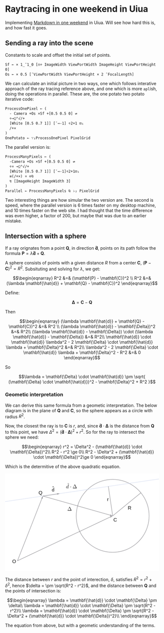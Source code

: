 # Raytracing in one weekend in Uiua

Implementing [Markdown in one
weekend](<https://raytracing.github.io/books/RayTracingInOneWeekend.html>) in
Uiua.  Will see how hard this is, and how fast it goes.

## Sending a ray into the scene

Constants to scale and offset the initial set of points.
```uiua
Sf ← × 1_¯1_0 [∩÷ ImageWidth ViewPortWidth ImageHeight ViewPortHeight 0]
Os ← × 0.5 [¯ViewPortWidth ViewPortHeight × 2 ¯FocalLength]
```

We can calculate an initial picture in two ways, one which follows interative
approach of the ray tracing reference above, and one which is more `apl`ish,
doing the operations in parallel.  These are, the one potato two potato
iterative code:

```uiua
ProcessOnePixel ← (
  - Camera +Os ×Sf +[0.5 0.5 0] ⇌
  ÷⊸⍜°√/+
  [White [0.5 0.7 1]] [¯⊸-1] ÷2+1 ⊡₁
  /+×
)
OnePotato ← ∵₁ProcessOnePixel PixelGrid
```

The parallel version is:

```uiua
ProcessManyPixels ← (
  -Camera +Os ×Sf +[0.5 0.5 0] ⇌
  ÷¤ ⊸⍜°√/+
  [White [0.5 0.7 1]] [¯⊸-1]÷2+1⊡₁
  ≡(/+×) ¤ ⊙⍉
  ↯ [ImageHeight ImageWidth 3]
)
Parallel ← ProcessManyPixels ⍉ ♭₂ PixelGrid
```

Two interesting things are how simular the two version are.  The second is
speed, where the parallel version is 6 times faster on my desktop machine, and
10 times faster on the web site.  I had thought that the time difference was
even higher, a factor of 200, but maybe that was due to an earlier mistake.

## Intersection with a sphere

If a ray orignates from a point $\mathbf{Q}$, in direction $\mathbf{\hat{d}}$,
points on its path follow the formula $\mathbf{P} = \lambda \mathbf{\hat{d}} +
\mathbf{Q}$.

A sphere consists of points with a given distance $R$ from a center
$\mathbf{C}$, $(\mathbf{P} - \mathbf{C})^2 = R^2$.  Subsituting and solving for
$\lambda$, we get:

```math
\begin{eqnarray}
R^2 &=& (\mathbf{P} - \mathbf{C})^2 \\
R^2 &=& (\lambda \mathbf{\hat{d}} + \mathbf{Q} - \mathbf{C})^2
\end{eqnarray}
```

Define:

```math
\mathbf{\Delta} = \mathbf{C} - \mathbf{Q}
```

Then

```math
\begin{eqnarray}
(\lambda \mathbf{\hat{d}} + \mathbf{Q} - \mathbf{C})^2 &=& R^2 \\
(\lambda \mathbf{\hat{d}} - \mathbf{\Delta})^2 &=& R^2\\
(\lambda \mathbf{\hat{d}} - \mathbf{\Delta}) \cdot (\lambda \mathbf{\hat{d}} - \mathbf{\Delta}) &=& R^2\\
\mathbf{\hat{d}} \cdot \mathbf{\hat{d}} \lambda^2 - 2 \mathbf{\Delta} \cdot \mathbf{\hat{d}} \lambda + \mathbf{\Delta}^2 &=& R^2\\
\lambda^2 - 2 \mathbf{\Delta} \cdot \mathbf{\hat{d}} \lambda
+ \mathbf{\Delta}^2 - R^2 &=& 0
\end{eqnarray}
```

So

```math
\lambda = \mathbf{\Delta} \cdot \mathbf{\hat{d}} \pm \sqrt{ (\mathbf{\Delta}
\cdot \mathbf{\hat{d}})^2 - \mathbf{\Delta}^2 + R^2 }
```

### Geometic interpretation

We can derive this same formula from a geometic interpretation. The below
diagram is in the plane of $\mathbf{Q}$ and $\mathbf{C}$, so the sphere appears
as a circle with radius $R^2$.

Now, the closest the ray is to $\mathbf{C}$ is $r$, and, since $\mathbf{\hat{d}}
\cdot \mathbf{\Delta}$ is the distance from $\mathbf{Q}$ to this point, we have
$\Delta^2 = (\mathbf{\hat{d}} \cdot \mathbf{\Delta})^2 + r^2$.  So for the ray
to intersect the sphere we need:

```math
\begin{eqnarray}
r^2 = \Delta^2  - (\mathbf{\hat{d}} \cdot \mathbf{\Delta})^2\\
R^2 - r^2 \ge 0\\
R^2 - \Delta^2  + (\mathbf{\hat{d}} \cdot \mathbf{\Delta})^2\ge 0
\end{eqnarray}
```

Which is the determitive of the above quadratic equation.

![image](images/SphereInter1.png)

The distance between $r$ and the point of interection, $\delta$, satisfies $R^2
= r^2+ \delta^2$, hence $\delta = \pm \sqrt{R^2 - r^2}$, and the distance
between $\mathbf{Q}$ and the points of intersection is:

```math
\begin{eqnarray}
\lambda = \mathbf{\hat{d}} \cdot \mathbf{\Delta} \pm \delta\\
\lambda = \mathbf{\hat{d}} \cdot \mathbf{\Delta} \pm \sqrt{R^2 - r^2}\\
\lambda = \mathbf{\hat{d}} \cdot \mathbf{\Delta} \pm \sqrt{R^2 - \Delta^2  + (\mathbf{\hat{d}} \cdot \mathbf{\Delta})^2}\\
\end{eqnarray}
```

The equation from above, but with a geometic understanding of the terms.
